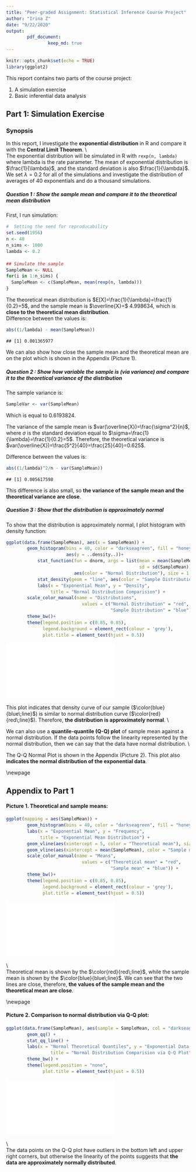 ```yaml
---
title: "Peer-graded Assignment: Statistical Inference Course Project"
author: "Irina Z"
date: "9/22/2020"
output: 
        pdf_document:
                keep_md: true
---
```



```r
knitr::opts_chunk$set(echo = TRUE)
library(ggplot2)
```

This report contains two parts of the course project:  
1. A simulation exercise  
2. Basic inferential data analysis  

## Part 1: Simulation Exercise

### Synopsis

In this report, I investigate the **exponential distribution** in R and compare it with the **Central Limit Theorem**. 
\  
The exponential distribution will be simulated in R with `rexp(n, lambda)` where lambda is the rate parameter. The mean of exponential distribution is $\frac{1}{\lambda}$, and the standard deviation is also $\frac{1}{\lambda}$. We set $\lambda = 0.2$ for all of the simulations and investigate the distribution of averages of 40 exponentials and do a thousand simulations.

##### Question 1 : Show the sample mean and compare it to the theoretical mean distribution  
First, I run simulation:

```r
#  Setting the seed for reproducability
set.seed(1956)
n <- 40 
n_sims <- 1000
lambda <- 0.2

## Simulate the sample
SampleMean <- NULL
for(i in 1:n_sims) {
  SampleMean <- c(SampleMean, mean(rexp(n, lambda)))
}
```
  
The theoretical mean distribution is $E[X]=\frac{1}{\lambda}=\frac{1}{0.2}=5$, and the sample mean is $\overline{X}=$ 4.998634, which is **close to the theoretical mean distribution**.  
Difference between the values is:

```r
abs((1/lambda) - mean(SampleMean))
```

```
## [1] 0.001365977
```
  
  
We can also show how close the sample mean and the theoretical mean are on the plot which is shown in the Appendix (Picture 1).


##### Question 2 : Show how variable the sample is (via variance) and compare it to the theoretical variance of the distribution
The sample variance is:

```r
SampleVar <- var(SampleMean)
```

Which is equal to 0.6193824.
  
The variance of the sample mean is $var(\overline{X})=\frac{\sigma^2}{n}$, where ${\sigma}$ is the standard deviation equal to  $\sigma=\frac{1}{\lambda}=\frac{1}{0.2}=5$. Therefore, the theoretical variance is $var(\overline{X})=\frac{5^2}{40}=\frac{25}{40}=0.625$. 
  
  
Difference between the values is:

```r
abs((1/lambda)^2/n - var(SampleMean))
```

```
## [1] 0.005617598
```

This difference is also small, so **the variance of the sample mean and the theoretical variance are close**.


##### Question 3 : Show that the distribution is approximately normal
To show that the distribution is approximately normal, I plot histogram with density function:

```r
ggplot(data.frame(SampleMean), aes(x = SampleMean)) +
        geom_histogram(bins = 40, color = "darkseagreen", fill = "honeydew2",
                       aes(y = ..density..))+
            stat_function(fun = dnorm, args = list(mean = mean(SampleMean),
                                                   sd = sd(SampleMean)), 
                          aes(color = "Normal Distribution"), size = 1.5) +
            stat_density(geom = "line", aes(color = "Sample Distribution"), size = 1.5)  +
            labs(x = "Exponential Mean", y = "Density",
                 title = "Normal Distribution Comparision") +
        scale_color_manual(name = "Distributions", 
                             values = c("Normal Distribution" = "red", 
                                        "Sample Distribution" = "blue")) +
        theme_bw()+
        theme(legend.position = c(0.85, 0.85),
              legend.background = element_rect(colour = 'grey'),
              plot.title = element_text(hjust = 0.5)) 
```

![](Part1_files/figure-latex/plot_norm-1.pdf)<!-- --> 

This plot indicates that density curve of our sample ($\color{blue}{blue\;line}$) is similar to normal distribution curve ($\color{red}{red\;line}$). Therefore, **the distribution is approximately normal**.
\  

We can also use a **quantile-quantile (Q-Q) plot** of sample mean against a normal distribution. If the data points follow the linearity represented by the normal distribution, then we can say that the data have normal distribution.
\  

The Q-Q Normal Plot is shown in the Appendix (Picture 2). This plot also **indicates the normal distribution of the exponential data**.

\newpage

## Appendix to Part 1

#### Picture 1. Theoretical and sample means:

```r
ggplot(mapping = aes(SampleMean)) +
        geom_histogram(bins = 40, color = "darkseagreen", fill = "honeydew2") +
        labs(x = "Exponential Mean", y = "Frequency", 
             title = "Exponential Mean Distribution") +
        geom_vline(aes(xintercept = 5, color = "Theoretical mean"), size = 1) +
        geom_vline(aes(xintercept = mean(SampleMean), color = "Sample mean"), size = 1) +
        scale_color_manual(name = "Means", 
                             values = c("Theoretical mean" = "red", 
                                        "Sample mean" = "blue")) +
        theme_bw()+
        theme(legend.position = c(0.85, 0.85),
              legend.background = element_rect(colour = 'grey'),
              plot.title = element_text(hjust = 0.5)) 
```

![](Part1_files/figure-latex/mean_gplot-1.pdf)<!-- --> 

\  
Theoretical mean is shown by the $\color{red}{red\;line}$, while the sample mean is shown by the $\color{blue}{blue\;line}$. We can see that the two lines are close, therefore, **the values of the sample mean and the theoretical mean are close**.

\newpage

#### Picture 2. Comparison to normal distribution via Q-Q plot:


```r
ggplot(data.frame(SampleMean), aes(sample = SampleMean, col = "darkseagreen")) + 
        geom_qq() + 
        stat_qq_line() +
        labs(x = "Normal Theoretical Quantiles", y = "Exponential Data Quantiles",
                 title = "Normal Distribution Comparision via Q-Q Plot") +
        theme_bw() +
        theme(legend.position = "none",
              plot.title = element_text(hjust = 0.5)) 
```

![](Part1_files/figure-latex/qq_gplot-1.pdf)<!-- --> 

\  
The data points on the Q-Q plot have outliers in the bottom left and upper right corners, but otherwise the linearity of the points suggests that **the data are approximately normally distributed**.
